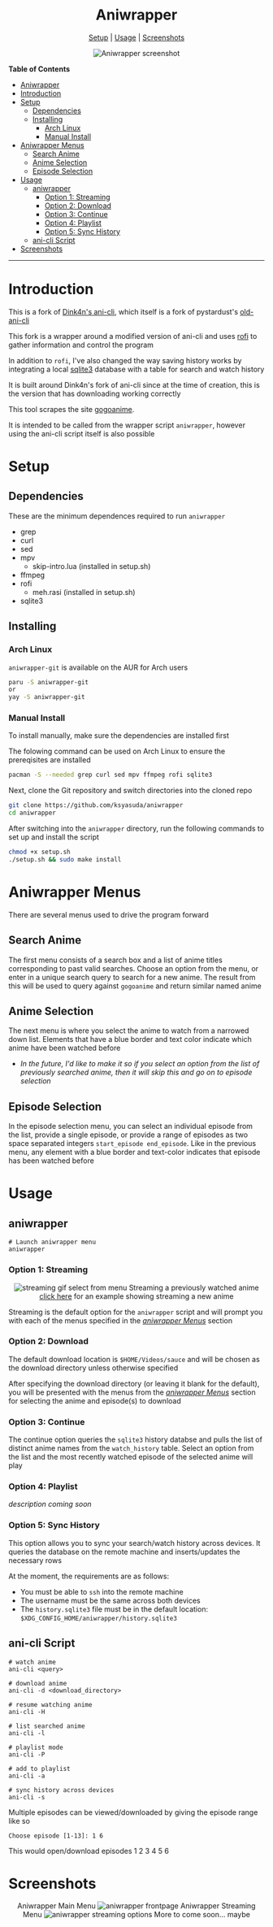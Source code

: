 <div align="center">

# Aniwrapper

[Setup](#setup) | [Usage](#usage) | [Screenshots](#screenshots)

![Aniwrapper screenshot](./assets/screenshots/aniwrapper_home.png)

</div>

<!-- markdown-toc start - Don't edit this section. Run M-x markdown-toc-refresh-toc -->

**Table of Contents**

- [Aniwrapper](#aniwrapper)
- [Introduction](#introduction)
- [Setup](#setup)
  - [Dependencies](#dependencies)
  - [Installing](#installing)
    - [Arch Linux](#arch-linux)
    - [Manual Install](#manual-install)
- [Aniwrapper Menus](#aniwrapper-menus)
  - [Search Anime](#search-anime)
  - [Anime Selection](#anime-selection)
  - [Episode Selection](#episode-selection)
- [Usage](#usage)
  - [aniwrapper](#aniwrapper)
    - [Option 1: Streaming](#option-1-streaming)
    - [Option 2: Download](#option-2-download)
    - [Option 3: Continue](#option-3-continue)
    - [Option 4: Playlist](#option-4-playlist)
    - [Option 5: Sync History](#option-5-sync-history)
  - [ani-cli Script](#ani-cli-script)
- [Screenshots](#screenshots)

<!-- markdown-toc end -->

---

# Introduction

This is a fork of [Dink4n's ani-cli](https://github.com/Dink4n/ani-cli),
which itself is a fork of
pystardust's [old-ani-cli](https://github.com/pystardust/ani-cli/tree/old-ani-cli)

This fork is a wrapper around a modified version of ani-cli
and uses [rofi](https://github.com/davatorium/rofi) to gather information and control the program

In addition to `rofi`, I've also changed the way saving history works by
integrating a local [sqlite3](https://www.sqlite.org/index.html) database with a table for
search and watch history

It is built around Dink4n's fork of ani-cli since at the time of
creation, this is the version that has downloading working correctly

This tool scrapes the site [gogoanime](https://gogoanime.vc).

It is intended to be called from the wrapper script `aniwrapper`,
however using the ani-cli script itself is also possible

# Setup

## Dependencies

These are the minimum dependences required to run `aniwrapper`

- grep
- curl
- sed
- mpv
  - skip-intro.lua (installed in setup.sh)
- ffmpeg
- rofi
  - meh.rasi (installed in setup.sh)
- sqlite3

## Installing

### Arch Linux

`aniwrapper-git` is available on the AUR for Arch users

```sh
paru -S aniwrapper-git
or
yay -S aniwrapper-git
```

### Manual Install

To install manually, make sure the dependencies are installed first

The folowing command can be used on Arch Linux to ensure the prereqisites are installed

```sh
pacman -S --needed grep curl sed mpv ffmpeg rofi sqlite3
```

Next, clone the Git repository and switch directories into the cloned repo

```sh
git clone https://github.com/ksyasuda/aniwrapper
cd aniwrapper
```

After switching into the `aniwrapper` directory, run the following commands to set up and install the script

```sh
chmod +x setup.sh
./setup.sh && sudo make install
```

# Aniwrapper Menus

There are several menus used to drive the program forward

## Search Anime

The first menu consists of a search box and a list of anime titles corresponding to past valid searches. Choose an option from the menu, or enter in a unique search query to search for a new anime. The result from this will be used to query against `gogoanime` and return similar named anime

## Anime Selection

The next menu is where you select the anime to watch from a narrowed down list. Elements that have a blue border and text color indicate which anime have been watched before

- _In the future, I'd like to make it so if you select an option from the list of previously searched anime, then it will skip this and go on to episode selection_

## Episode Selection

In the episode selection menu, you can select an individual episode from the list, provide a single episode, or provide a range of episodes as two space separated integers `start_episode end_episode`. Like in the previous menu, any element with a blue border and text-color indicates that episode has been watched before

# Usage

## aniwrapper

    # Launch aniwrapper menu
    aniwrapper

### Option 1: Streaming

<div align="center">

![streaming gif select from menu](./assets/gifs/streaming.gif)
Streaming a previously watched anime
[click here](./assets/gifs/streaming_new.gif) for an example showing streaming a new anime

</div>

Streaming is the default option for the `aniwrapper` script and will prompt you with each of the menus specified in the _[aniwrapper Menus](#aniwrapper-menus)_ section

### Option 2: Download

The default download location is `$HOME/Videos/sauce` and will be chosen as the download directory unless otherwise specified

After specifying the download directory (or leaving it blank for the default), you will be presented with the menus from the _[aniwrapper Menus](#aniwrapper-menus)_ section for selecting the anime and episode(s) to download

### Option 3: Continue

The continue option queries the `sqlite3` history databse and pulls the list of distinct anime names from the `watch_history` table. Select an option from the list and the most recently watched episode of the selected anime will play

### Option 4: Playlist

_description coming soon_

### Option 5: Sync History

This option allows you to sync your search/watch history across devices. It queries the database on the remote machine and inserts/updates the necessary rows

At the moment, the requirements are as follows:

- You must be able to `ssh` into the remote machine
- The username must be the same across both devices
- The `history.sqlite3` file must be in the default location: `$XDG_CONFIG_HOME/aniwrapper/history.sqlite3`

## ani-cli Script

    # watch anime
    ani-cli <query>

    # download anime
    ani-cli -d <download_directory>

    # resume watching anime
    ani-cli -H

    # list searched anime
    ani-cli -l

    # playlist mode
    ani-cli -P

    # add to playlist
    ani-cli -a

    # sync history across devices
    ani-cli -s

Multiple episodes can be viewed/downloaded by giving the episode range like so

    Choose episode [1-13]: 1 6

This would open/download episodes 1 2 3 4 5 6

# Screenshots

<div align="center">

Aniwrapper Main Menu
![aniwrapper frontpage](./assets/screenshots/aniwrapper_home.png)
Aniwrapper Streaming Menu
![aniwrapper streaming options](./assets/screenshots/aniwrapper_stream.png)
More to come soon... maybe

</div>
